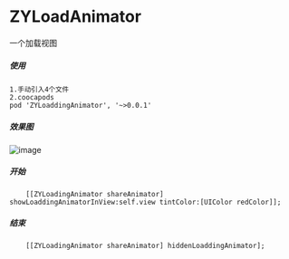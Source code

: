 # ZYLoadAnimator
一个加载视图
##### 使用
```
1.手动引入4个文件
2.coocapods
pod 'ZYLoaddingAnimator', '~>0.0.1'
```

##### 效果图
![image](https://github.com/ethanCun/ZYLoadAnimator/blob/master/ZYLoaddingAnimator.gif)



##### 开始
```
    [[ZYLoadingAnimator shareAnimator] showLoaddingAnimatorInView:self.view tintColor:[UIColor redColor]];
```

##### 结束
```
    [[ZYLoadingAnimator shareAnimator] hiddenLoaddingAnimator];
```
